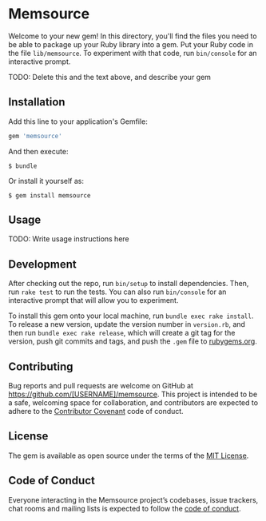 # Memsource

Welcome to your new gem! In this directory, you'll find the files you need to be able to package up your Ruby library into a gem. Put your Ruby code in the file `lib/memsource`. To experiment with that code, run `bin/console` for an interactive prompt.

TODO: Delete this and the text above, and describe your gem

## Installation

Add this line to your application's Gemfile:

```ruby
gem 'memsource'
```

And then execute:

    $ bundle

Or install it yourself as:

    $ gem install memsource

## Usage

TODO: Write usage instructions here

## Development

After checking out the repo, run `bin/setup` to install dependencies. Then, run `rake test` to run the tests. You can also run `bin/console` for an interactive prompt that will allow you to experiment.

To install this gem onto your local machine, run `bundle exec rake install`. To release a new version, update the version number in `version.rb`, and then run `bundle exec rake release`, which will create a git tag for the version, push git commits and tags, and push the `.gem` file to [rubygems.org](https://rubygems.org).

## Contributing

Bug reports and pull requests are welcome on GitHub at https://github.com/[USERNAME]/memsource. This project is intended to be a safe, welcoming space for collaboration, and contributors are expected to adhere to the [Contributor Covenant](http://contributor-covenant.org) code of conduct.

## License

The gem is available as open source under the terms of the [MIT License](https://opensource.org/licenses/MIT).

## Code of Conduct

Everyone interacting in the Memsource project’s codebases, issue trackers, chat rooms and mailing lists is expected to follow the [code of conduct](https://github.com/[USERNAME]/memsource/blob/master/CODE_OF_CONDUCT.md).
